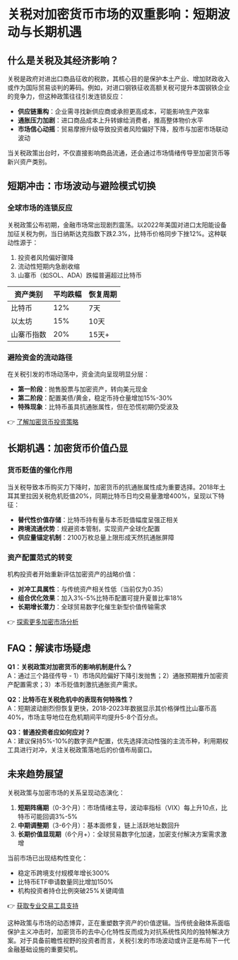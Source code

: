 # 关税对加密货币市场的双重影响：短期波动与长期机遇

## 什么是关税及其经济影响？

关税是政府对进出口商品征收的税款，其核心目的是保护本土产业、增加财政收入或作为国际贸易谈判的筹码。例如，对进口钢铁征收高额关税可提升本国钢铁企业的竞争力，但这种政策往往引发连锁反应：

- **供应链重构**：企业需寻找新供应商或承担更高成本，可能影响生产效率
- **通胀压力加剧**：进口商品成本上升转嫁给消费者，推高整体物价水平
- **市场信心动摇**：贸易摩擦升级导致投资者风险偏好下降，股市与加密市场联动波动

当关税政策出台时，不仅直接影响商品流通，还会通过市场情绪传导至加密货币等新兴资产类别。

## 短期冲击：市场波动与避险模式切换

### 全球市场的连锁反应

关税政策公布初期，金融市场常出现剧烈震荡。以2022年美国对进口太阳能设备加征关税为例，当日纳斯达克指数下跌2.3%，比特币价格同步下挫12%。这种联动性源于：

1. 投资者风险偏好骤降
2. 流动性短期内急剧收缩
3. 山寨币（如SOL、ADA）跌幅普遍超过比特币

| 资产类别 | 平均跌幅 | 恢复周期 |
|---------|----------|----------|
| 比特币   | 12%      | 7天      |
| 以太坊   | 15%      | 10天     |
| 山寨币指数 | 20%      | 15天+    |

### 避险资金的流动路径

在关税引发的市场动荡中，资金流向呈现明显分层：
- **第一阶段**：抛售股票与加密资产，转向美元现金
- **第二阶段**：配置美债/黄金，稳定币持仓量增加15%-30%
- **特殊现象**：比特币虽具抗通胀属性，但在恐慌初期仍受波及

👉 [了解加密货币投资策略](https://bit.ly/okx_welcome)

## 长期机遇：加密货币价值凸显

### 货币贬值的催化作用

当关税导致本币购买力下降时，加密货币的抗通胀属性成为重要选择。2018年土耳其里拉因关税危机贬值20%，同期比特币日均交易量激增400%，呈现以下特征：

- **替代性价值存储**：比特币持有量与本币贬值幅度呈强正相关
- **跨境流通优势**：规避资本管制，实现资产全球化配置
- **供应量锚定机制**：2100万枚总量上限形成天然抗通胀屏障

### 资产配置范式的转变

机构投资者开始重新评估加密资产的战略价值：
- **对冲工具属性**：与传统资产相关性低（当前仅为0.35）
- **组合优化效果**：加入3%-5%比特币配置可提升夏普比率18%
- **长期增长潜力**：全球贸易数字化催生新型价值传输需求

👉 [探索更多加密市场分析](https://bit.ly/okx_welcome)

## FAQ：解读市场疑虑

**Q1：关税政策对加密货币的影响机制是什么？**  
A：通过三个路径传导 - 1）市场风险偏好下降引发抛售；2）通胀预期推升加密资产配置需求；3）本币贬值刺激抗通胀资产需求。

**Q2：比特币在关税危机中的表现有何特殊性？**  
A：短期波动剧烈但恢复更快，2018-2023年数据显示其价格弹性比山寨币高40%，市场主导地位在危机期间平均提升5-8个百分点。

**Q3：普通投资者应如何应对？**  
A：建议保持5%-10%的数字资产配置，优先选择流动性强的主流币种，利用期权工具进行对冲，关注关税政策落地后的价值布局窗口。

## 未来趋势展望

关税政策与加密市场的关系呈现动态演化：
1. **短期阵痛期**（0-3个月）：市场情绪主导，波动率指标（VIX）每上升10点，比特币可能回调3%-5%
2. **中期调整期**（3-6个月）：基本面修复，链上活跃地址数回升
3. **长期价值显现期**（6个月+）：全球贸易数字化加速，加密支付解决方案需求激增

当前市场已出现结构性变化：
- 稳定币跨境支付规模年增长300%
- 比特币ETF申请数量同比增加150%
- 机构投资者持仓比例突破25%关键阈值

👉 [获取专业交易工具支持](https://bit.ly/okx_welcome)

这种政策与市场的动态博弈，正在重塑数字资产的价值逻辑。当传统金融体系面临保护主义冲击时，加密货币的去中心化特性反而成为对抗系统性风险的独特解决方案。对于具备前瞻性视野的投资者而言，关税引发的市场波动或许正是布局下一代金融基础设施的重要契机。